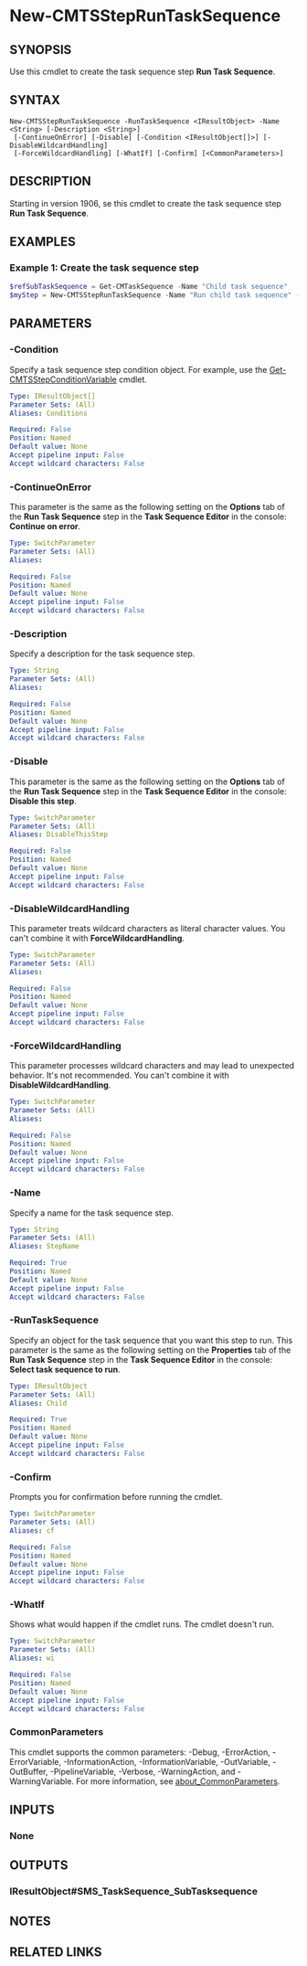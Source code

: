 ﻿---
external help file: AdminUI.PS.Osd.dll-Help.xml
Module Name: ConfigurationManager
online version:
schema: 2.0.0
---

# New-CMTSStepRunTaskSequence

## SYNOPSIS

Use this cmdlet to create the task sequence step **Run Task Sequence**.

## SYNTAX

```
New-CMTSStepRunTaskSequence -RunTaskSequence <IResultObject> -Name <String> [-Description <String>]
 [-ContinueOnError] [-Disable] [-Condition <IResultObject[]>] [-DisableWildcardHandling]
 [-ForceWildcardHandling] [-WhatIf] [-Confirm] [<CommonParameters>]
```

## DESCRIPTION

Starting in version 1906, se this cmdlet to create the task sequence step **Run Task Sequence**.

## EXAMPLES

### Example 1: Create the task sequence step

```powershell
$refSubTaskSequence = Get-CMTaskSequence -Name "Child task sequence"
$myStep = New-CMTSStepRunTaskSequence -Name "Run child task sequence" -RunTaskSequence $refSubTaskSequence
```

## PARAMETERS

### -Condition

Specify a task sequence step condition object. For example, use the [Get-CMTSStepConditionVariable](Get-CMTSStepConditionVariable.md) cmdlet.

```yaml
Type: IResultObject[]
Parameter Sets: (All)
Aliases: Conditions

Required: False
Position: Named
Default value: None
Accept pipeline input: False
Accept wildcard characters: False
```

### -ContinueOnError

This parameter is the same as the following setting on the **Options** tab of the **Run Task Sequence** step in the **Task Sequence Editor** in the console: **Continue on error**.

```yaml
Type: SwitchParameter
Parameter Sets: (All)
Aliases:

Required: False
Position: Named
Default value: None
Accept pipeline input: False
Accept wildcard characters: False
```

### -Description

Specify a description for the task sequence step.

```yaml
Type: String
Parameter Sets: (All)
Aliases:

Required: False
Position: Named
Default value: None
Accept pipeline input: False
Accept wildcard characters: False
```

### -Disable

This parameter is the same as the following setting on the **Options** tab of the **Run Task Sequence** step in the **Task Sequence Editor** in the console: **Disable this step**.

```yaml
Type: SwitchParameter
Parameter Sets: (All)
Aliases: DisableThisStep

Required: False
Position: Named
Default value: None
Accept pipeline input: False
Accept wildcard characters: False
```

### -DisableWildcardHandling

This parameter treats wildcard characters as literal character values. You can't combine it with **ForceWildcardHandling**.

```yaml
Type: SwitchParameter
Parameter Sets: (All)
Aliases:

Required: False
Position: Named
Default value: None
Accept pipeline input: False
Accept wildcard characters: False
```

### -ForceWildcardHandling

This parameter processes wildcard characters and may lead to unexpected behavior. It's not recommended. You can't combine it with **DisableWildcardHandling**.

```yaml
Type: SwitchParameter
Parameter Sets: (All)
Aliases:

Required: False
Position: Named
Default value: None
Accept pipeline input: False
Accept wildcard characters: False
```

### -Name

Specify a name for the task sequence step.

```yaml
Type: String
Parameter Sets: (All)
Aliases: StepName

Required: True
Position: Named
Default value: None
Accept pipeline input: False
Accept wildcard characters: False
```

### -RunTaskSequence

Specify an object for the task sequence that you want this step to run. This parameter is the same as the following setting on the **Properties** tab of the **Run Task Sequence** step in the **Task Sequence Editor** in the console: **Select task sequence to run**.

```yaml
Type: IResultObject
Parameter Sets: (All)
Aliases: Child

Required: True
Position: Named
Default value: None
Accept pipeline input: False
Accept wildcard characters: False
```

### -Confirm

Prompts you for confirmation before running the cmdlet.

```yaml
Type: SwitchParameter
Parameter Sets: (All)
Aliases: cf

Required: False
Position: Named
Default value: None
Accept pipeline input: False
Accept wildcard characters: False
```

### -WhatIf

Shows what would happen if the cmdlet runs. The cmdlet doesn't run.

```yaml
Type: SwitchParameter
Parameter Sets: (All)
Aliases: wi

Required: False
Position: Named
Default value: None
Accept pipeline input: False
Accept wildcard characters: False
```

### CommonParameters
This cmdlet supports the common parameters: -Debug, -ErrorAction, -ErrorVariable, -InformationAction, -InformationVariable, -OutVariable, -OutBuffer, -PipelineVariable, -Verbose, -WarningAction, and -WarningVariable. For more information, see [about_CommonParameters](http://go.microsoft.com/fwlink/?LinkID=113216).

## INPUTS

### None

## OUTPUTS

### IResultObject#SMS_TaskSequence_SubTasksequence

## NOTES

## RELATED LINKS
